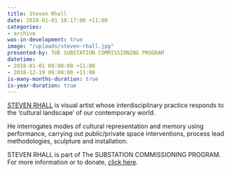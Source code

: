 ```yaml
---
title: Steven Rhall
date: 2018-01-01 18:17:00 +11:00
categories:
- archive
was-in-development: true
image: "/uploads/steven-rhall.jpg"
presented-by: THE SUBSTATION COMMISSIONING PROGRAM
datetime:
- 2018-01-01 09:00:00 +11:00
- 2018-12-19 09:00:00 +11:00
is-many-months-duration: true
is-year-duration: true
---
```


[STEVEN RHALL](http://www.stevenrhall.com/) is visual artist whose interdisciplinary practice responds to the ‘cultural landscape’ of our contemporary world. 

He interrogates modes of cultural representation and memory using performance, carrying out public/private space interventions, process lead methodologies, sculpture and installation.

STEVEN RHALL is part of The SUBSTATION COMMISSIONING PROGRAM. <br>
For more information or to donate, [click here](https://thesubstation.org.au/donate/).